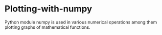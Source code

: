 # Plotting-with-numpy
Python module numpy is used in various numerical operations among them plotting graphs of mathematical functions.
